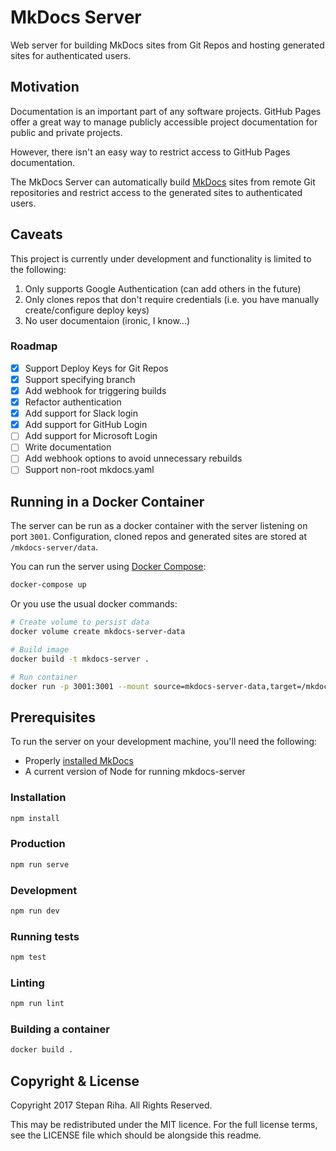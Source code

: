 # MkDocs Server

Web server for building MkDocs sites from Git Repos and hosting generated sites for authenticated users.

## Motivation

Documentation is an important part of any software projects.
GitHub Pages offer a great way to manage publicly accessible project documentation for public and private projects.

However, there isn't an easy way to restrict access to GitHub Pages documentation.

The MkDocs Server can automatically build [MkDocs](http://www.mkdocs.org/) sites from remote Git repositories
and restrict access to the generated sites to authenticated users.

## Caveats

This project is currently under development and functionality is limited to the following:

1. Only supports Google Authentication (can add others in the future)
1. Only clones repos that don't require credentials (i.e. you have manually create/configure deploy keys)
1. No user documentaion (ironic, I know...)

### Roadmap

- [x] Support Deploy Keys for Git Repos
- [x] Support specifying branch
- [x] Add webhook for triggering builds
- [x] Refactor authentication
- [x] Add support for Slack login
- [x] Add support for GitHub Login
- [ ] Add support for Microsoft Login
- [ ] Write documentation
- [ ] Add webhook options to avoid unnecessary rebuilds
- [ ] Support non-root mkdocs.yaml

## Running in a Docker Container

The server can be run as a docker container with the server listening on port `3001`.
Configuration, cloned repos and generated sites are stored at `/mkdocs-server/data`.

You can run the server using [Docker Compose](https://docs.docker.com/compose/):

```bash
docker-compose up
```

Or you use the usual docker commands:

```bash
# Create volume to persist data
docker volume create mkdocs-server-data

# Build image
docker build -t mkdocs-server .

# Run container
docker run -p 3001:3001 --mount source=mkdocs-server-data,target=/mkdocs-server/data mkdocs-server
```

## Prerequisites

To run the server on your development machine, you'll need the following:

* Properly [installed MkDocs](http://www.mkdocs.org/#installation)
* A current version of Node for running mkdocs-server

### Installation

```bash
npm install
```

### Production

```bash
npm run serve
```

### Development

```bash
npm run dev
```

### Running tests

```bash
npm test
```

### Linting

```bash
npm run lint
```

### Building a container

```bash
docker build .
```

## Copyright & License


Copyright 2017 Stepan Riha. All Rights Reserved.

This may be redistributed under the MIT licence. For the full license terms, see the LICENSE file which
should be alongside this readme.
